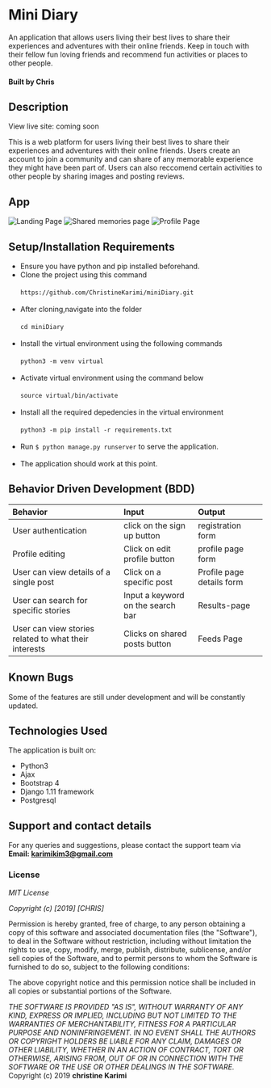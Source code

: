 # Mini Diary

An application that allows users living their best lives to share their experiences and adventures with their online friends. Keep in touch with their fellow fun loving friends and recommend fun activities or places to other people. 

#### Built by Chris

## Description
View live site: coming soon

This is a web platform for users living their best lives to share their experiences and adventures with their online friends. Users create an account to join a community and can share of any memorable experience they might have been part of. Users can also reccomend certain activities to other people by sharing images and posting reviews. 

## App
![Landing Page]()
![Shared memories page]()
![Profile Page]()

## Setup/Installation Requirements
* Ensure you have python and pip installed beforehand.
* Clone the project using this command <br/><br/>
  `https://github.com/ChristineKarimi/miniDiary.git`<br/><br/>
*  After cloning,navigate into the folder <br/><br/>
   `cd miniDiary`<br/><br/>
 * Install the virtual environment using the following commands<br/><br/>
   `python3 -m venv virtual`<br/><br/>
* Activate virtual environment using the command below<br/><br/>
    `source virtual/bin/activate`<br/><br/>
*  Install all the required depedencies in the virtual environment<br/><br/>
    `python3 -m pip install -r requirements.txt`<br/><br/>
* Run `$ python manage.py runserver` to serve the application.<br/><br/>
* The application should work at this point.

## Behavior Driven Development (BDD)
| Behavior | Input    | Output   |
| :------------- | :------------- | :------------- |
| User authentication | click on the sign up button  | registration form |
| Profile editing | Click on edit profile button  | profile page form|
| User can view details of a single post | Click on a specific post  | Profile page details form |
| User can search for specific stories | Input a keyword on the search bar | Results-page |
| User can view stories related to what their interests| Clicks on shared posts button| Feeds Page |

## Known Bugs
Some of the features are still under development and will be constantly updated. 

## Technologies Used
The application is built on:
* Python3
* Ajax
* Bootstrap 4
* Django 1.11 framework
* Postgresql 

## Support and contact details
For any queries and suggestions, please contact the support team via **Email: karimikim3@gmail.com**

### License
*MIT License*

*Copyright (c) [2019] [CHRIS]*

Permission is hereby granted, free of charge, to any person obtaining a copy
of this software and associated documentation files (the "Software"), to deal
in the Software without restriction, including without limitation the rights
to use, copy, modify, merge, publish, distribute, sublicense, and/or sell
copies of the Software, and to permit persons to whom the Software is
furnished to do so, subject to the following conditions:

The above copyright notice and this permission notice shall be included in all
copies or substantial portions of the Software.

*THE SOFTWARE IS PROVIDED "AS IS", WITHOUT WARRANTY OF ANY KIND, EXPRESS OR
IMPLIED, INCLUDING BUT NOT LIMITED TO THE WARRANTIES OF MERCHANTABILITY,
FITNESS FOR A PARTICULAR PURPOSE AND NONINFRINGEMENT. IN NO EVENT SHALL THE
AUTHORS OR COPYRIGHT HOLDERS BE LIABLE FOR ANY CLAIM, DAMAGES OR OTHER
LIABILITY, WHETHER IN AN ACTION OF CONTRACT, TORT OR OTHERWISE, ARISING FROM,
OUT OF OR IN CONNECTION WITH THE SOFTWARE OR THE USE OR OTHER DEALINGS IN THE
SOFTWARE.*
Copyright (c) 2019 **christine Karimi**
